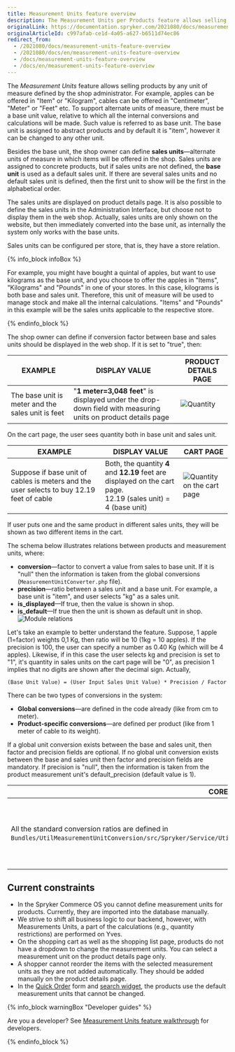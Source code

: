 ```yaml
---
title: Measurement Units feature overview
description: The Measurement Units per Products feature allows selling products by any unit of measure defined by a shop administrator.
originalLink: https://documentation.spryker.com/2021080/docs/measurement-units-feature-overview
originalArticleId: c997afab-ce1d-4a05-a627-b6511d74ec86
redirect_from:
  - /2021080/docs/measurement-units-feature-overview
  - /2021080/docs/en/measurement-units-feature-overview
  - /docs/measurement-units-feature-overview
  - /docs/en/measurement-units-feature-overview
---
```


The *Measurement Units* feature allows selling products by any unit of measure defined by the shop administrator. For example, apples can be offered in "Item" or "Kilogram", cables can be offered in "Centimeter", "Meter" or "Feet" etc. To support alternate units of measure, there must be a base unit value, relative to which all the internal conversions and calculations will be made. Such value is referred to as base unit. The base unit is assigned to abstract products and by default it is "item", however it can be changed to any other unit.

Besides the base unit, the shop owner can define **sales units**—alternate units of measure in which items will be offered in the shop. Sales units are assigned to concrete products, but if sales units are not defined, the **base unit** is used as a default sales unit. If there are several sales units and no default sales unit is defined, then the first unit to show will be the first in the alphabetical order.

The sales units are displayed on product details page. It is also possible to define the sales units in the Administration Interface, but choose not to display them in the web shop. Actually, sales units are only shown on the website, but then immediately converted into the base unit, as internally the system only works with the base units.

Sales units can be configured per store, that is, they have a store relation.

{% info_block infoBox %}

For example, you might have bought a quintal of apples, but want to use kilograms as the base unit, and you choose to offer the apples in "Items", "Kilograms" and "Pounds" in one of your stores. In this case, kilograms is both base and sales unit. Therefore, this unit of measure will be used to manage stock and make all the internal calculations. "Items" and "Pounds" in this example will be the sales units applicable to the respective store.

{% endinfo_block %}

The shop owner can define if conversion factor between base and sales units should be displayed in the web shop. If it is set to "true", then:

| EXAMPLE | DISPLAY VALUE | PRODUCT DETAILS PAGE |
| --- | --- | --- |
| The base unit is meter and the sales unit is feet | "**1 meter=3,048 feet**" is displayed under the drop-down field with measuring units on product details page | ![Quantity](https://spryker.s3.eu-central-1.amazonaws.com/docs/Features/Packaging+%26+Measurement+Units/Measurement+Units/Measurement+Units+Feature+Overview/quantity.png)|

On the cart page, the user sees quantity both in base unit and sales unit.

| EXAMPLE | DISPLAY VALUE | CART PAGE |
| --- | --- | --- |
| Suppose if base unit of cables is meters and the user selects to buy 12.19 feet of cable | Both, the quantity **4** and **12.19** feet are displayed on the cart page.<br>12.19 (sales unit) = 4 (base unit) |![Quantity on the cart page](https://spryker.s3.eu-central-1.amazonaws.com/docs/Features/Packaging+%26+Measurement+Units/Measurement+Units/Measurement+Units+Feature+Overview/quantity_cart.png)|

If user puts one and the same product in different sales units, they will be shown as two different items in the cart.

The schema below illustrates relations between products and measurement units, where:
<!-- the following schema was already added to [Measurement Units feature walkthrough](/docs/scos/dev/feature-walkthroughs/{{page.version}}/measurement-units-feature-walkthrough.html-->

* **conversion**—factor to convert a value from sales to base unit. If it is "null" then the information is taken from the global conversions (`MeasurementUnitConverter.php` file).
* **precision**—ratio between a sales unit and a base unit. For example, a base unit is "item", and user selects "kg" as a sales unit.
* **is_displayed**—If true, then the value is shown in shop.
* **is_default**—If true then the unit is shown as default unit in shop.
![Module relations](https://spryker.s3.eu-central-1.amazonaws.com/docs/Features/Packaging+%26+Measurement+Units/Measurement+Units/Measurement+Units+Feature+Overview/product_units_relation.png)

Let's take an example to better understand the feature. Suppose, 1 apple (1=factor) weights 0,1 Kg, then ratio will be 10 (1kg = 10 apples). If the precision is 100, the user can specify a number as 0.40 Kg (which will be 4 apples). Likewise, if in this case the user selects kg and precision is set to "1", it's quantity in sales units on the cart page will be "0", as precision 1 implies that no digits are shown after the decimal sign. Actually,

`(Base Unit Value) = (User Input Sales Unit Value) * Precision / Factor`

There can be two types of conversions in the system:

* **Global conversions**—are defined in the code already (like from cm to meter).
* **Product-specific conversions**—are defined per product (like from 1 meter of cable to its weight).

If a global unit conversion exists between the base and sales unit, then factor and precision fields are optional. If no global unit conversion exists between the base and sales unit then factor and precision fields are mandatory. If precision is "null", then the information is taken from the product measurement unit's default_precision (default value is 1).

| CORE LEVEL| PROJECT LEVEL |
| --- | --- |
| All the standard conversion ratios are defined in `Bundles/UtilMeasurementUnitConversion/src/Spryker/Service/UtilMeasurementUnitConversion/Model/MeasurementUnitConverter.php`. | Conversion, precision, as well as is_displayed and is_default parameters can be defined in `spy_product_measrument_sales_unit table`. <br> Name of the measurement unit and some other data are stored to the `sales_order_item`.<br> |

## Current constraints

- In the Spryker Commerce OS you cannot define measurement units for products. Currently, they are imported into the database manually.
- We strive to shift all business logic to our backend, however, with Measurements Units, a part of the calculations (e.g., quantity restrictions) are performed on Yves.
- On the shopping cart as well as the shopping list page, products do not have a dropdown to change the measurement units. You can select a measurement unit on the product details page only.
- A shopper cannot reorder the items with the selected measurement units as they are not added automatically. They should be added manually on the product details page.
- In the [Quick Order](https://documentation.spryker.com/2021080/docs/quick-add-to-cart) form and [search widget](https://documentation.spryker.com/2021080/docs/search-widget-for-concrete-products), the products use the default measurement units that cannot be changed.

{% info_block warningBox "Developer guides" %}

Are you a developer? See [Measurement Units feature walkthrough](/docs/scos/dev/feature-walkthroughs/{{page.version}}/measurement-units-feature-walkthrough.html) for developers.

{% endinfo_block %}
